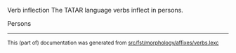 Verb inflection
The TATAR language verbs inflect in persons.

Persons

* * *

<small>This (part of) documentation was generated from [src/fst/morphology/affixes/verbs.lexc](https://github.com/giellalt/lang-tat/blob/main/src/fst/morphology/affixes/verbs.lexc)</small>
